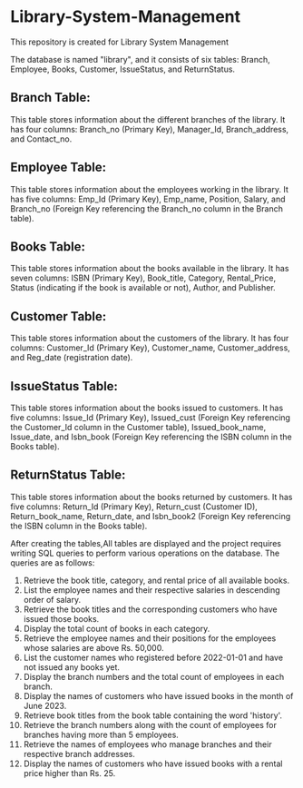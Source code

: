 # Library-System-Management
This repository is created for Library System Management

The database is named "library", and it consists of six tables: Branch, Employee, Books, Customer, IssueStatus, and ReturnStatus.

## Branch Table:

This table stores information about the different branches of the library.
It has four columns: Branch_no (Primary Key), Manager_Id, Branch_address, and Contact_no.

## Employee Table:

This table stores information about the employees working in the library.
It has five columns: Emp_Id (Primary Key), Emp_name, Position, Salary, and Branch_no (Foreign Key referencing the Branch_no column in the Branch table).

## Books Table:

This table stores information about the books available in the library.
It has seven columns: ISBN (Primary Key), Book_title, Category, Rental_Price, Status (indicating if the book is available or not), Author, and Publisher.

## Customer Table:

This table stores information about the customers of the library.
It has four columns: Customer_Id (Primary Key), Customer_name, Customer_address, and Reg_date (registration date).

## IssueStatus Table:

This table stores information about the books issued to customers.
It has five columns: Issue_Id (Primary Key), Issued_cust (Foreign Key referencing the Customer_Id column in the Customer table), Issued_book_name, Issue_date, and Isbn_book (Foreign Key referencing the ISBN column in the Books table).

## ReturnStatus Table:

This table stores information about the books returned by customers.
It has five columns: Return_Id (Primary Key), Return_cust (Customer ID), Return_book_name, Return_date, and Isbn_book2 (Foreign Key referencing the ISBN column in the Books table).

After creating the tables,All tables are displayed and the project requires writing SQL queries to perform various operations on the database. The queries are as follows:

1)  Retrieve the book title, category, and rental price of all available books.
2)  List the employee names and their respective salaries in descending order of salary.
3)  Retrieve the book titles and the corresponding customers who have issued those books.
4)  Display the total count of books in each category.
5)  Retrieve the employee names and their positions for the employees whose salaries are above Rs. 50,000.
6)  List the customer names who registered before 2022-01-01 and have not issued any books yet.
7)  Display the branch numbers and the total count of employees in each branch.
8)  Display the names of customers who have issued books in the month of June 2023.
9)  Retrieve book titles from the book table containing the word 'history'.
10) Retrieve the branch numbers along with the count of employees for branches having more than 5 employees.
11) Retrieve the names of employees who manage branches and their respective branch addresses.
12) Display the names of customers who have issued books with a rental price higher than Rs. 25.
